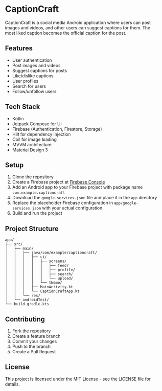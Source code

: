 # CaptionCraft

CaptionCraft is a social media Android application where users can post images and videos, and other users can suggest captions for them. The most liked caption becomes the official caption for the post.

## Features

- User authentication
- Post images and videos
- Suggest captions for posts
- Like/dislike captions
- User profiles
- Search for users
- Follow/unfollow users

## Tech Stack

- Kotlin
- Jetpack Compose for UI
- Firebase (Authentication, Firestore, Storage)
- Hilt for dependency injection
- Coil for image loading
- MVVM architecture
- Material Design 3

## Setup

1. Clone the repository
2. Create a Firebase project at [Firebase Console](https://console.firebase.google.com/)
3. Add an Android app to your Firebase project with package name `com.example.captioncraft`
4. Download the `google-services.json` file and place it in the `app` directory
5. Replace the placeholder Firebase configuration in `app/google-services.json` with your actual configuration
6. Build and run the project

## Project Structure

```
app/
├── src/
│   ├── main/
│   │   ├── java/com/example/captioncraft/
│   │   │   ├── ui/
│   │   │   │   ├── screens/
│   │   │   │   │   ├── feed/
│   │   │   │   │   ├── profile/
│   │   │   │   │   ├── search/
│   │   │   │   │   └── upload/
│   │   │   │   └── theme/
│   │   │   ├── MainActivity.kt
│   │   │   └── CaptionCraftApp.kt
│   │   └── res/
│   └── androidTest/
└── build.gradle.kts
```

## Contributing

1. Fork the repository
2. Create a feature branch
3. Commit your changes
4. Push to the branch
5. Create a Pull Request

## License

This project is licensed under the MIT License - see the LICENSE file for details. 